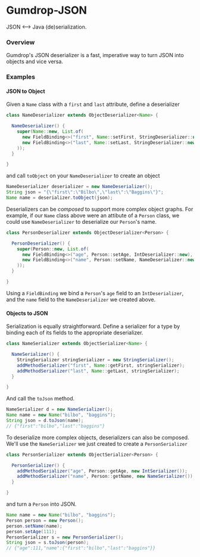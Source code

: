 # Gumdrop-JSON

JSON <--> Java (de)serialization.

### Overview

Gumdrop's JSON deserializer is a fast, imperative way to turn JSON into objects and vice versa.

### Examples

#### JSON to Object

Given a `Name` class with a `first` and `last` attribute, define a deserializer

```java
class NameDeserializer extends ObjectDeserializer<Name> {

  NameDeserializer() {
    super(Name::new, List.of(
      new FieldBinding<>("first", Name::setFirst, StringDeserializer::new),
      new FieldBinding<>("last", Name::setLast, StringDeserializer::new)
    ));
  }

}
```

and call `toObject` on your `NameDeserializer` to create an object

```java
NameDeserializer deserializer = new NameDeserializer();
String json = "{\"first\":\"Bilbo\",\"last\":\"Baggins\"}";
Name name = deserializer.toObject(json);
```

Deserializers can be *composed* to support more complex object graphs. For example, if our `Name` class above were an
attibute of a `Person` class, we could use `NameDeserializer` to deserialize our `Person`'s name.

```java
class PersonDeserializer extends ObjectDeserializer<Person> {

  PersonDeserializer() {
    super(Person::new, List.of(
      new FieldBinding<>("age", Person::setAge, IntDeserializer::new),
      new FieldBinding<>("name", Person::setName, NameDeserializer::new)
    ));
  }

}
```

Using a `FieldBinding` we bind a `Person`'s `age` field to an `IntDeserializer`, and the `name` field to the
`NameDeserializer` we created above.

#### Objects to JSON

Serialization is equally straightforward. Define a serializer for a type by binding each of its fields to the
appropriate deserializer.

```java
class NameSerializer extends ObjectSerializer<Name> {

  NameSerializer() {
    StringSerializer stringSerializer = new StringSerializer();
    addMethodSerializer("first", Name::getFirst, stringSerializer);
    addMethodSerializer("last", Name::getLast, stringSerializer);
  }

}
```

And call the `toJson` method.

```java
NameSerializer d = new NameSerializer();
Name name = new Name("bilbo", "baggins");
String json = d.toJson(name);
// {"first":"bilbo","last":"baggins"}
```

To deserialize more complex objects, deserializers can also be composed. We'll use the `NameSerializer`
we just created to create a `PersonSerializer`

```java
class PersonSerializer extends ObjectSerializer<Person> {

  PersonSerializer() {
    addMethodSerializer("age", Person::getAge, new IntSerializer());
    addMethodSerializer("name", Person::getName, new NameSerializer());
  }

}
```

and turn a `Person` into JSON.

```java
Name name = new Name("bilbo", "baggins");
Person person = new Person();
person.setName(name);
person.setAge(111);
PersonSerializer s = new PersonSerializer();
String json = s.toJson(person);
// {"age":111,"name":{"first":"bilbo","last":"baggins"}}
```
